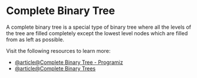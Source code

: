 # Complete Binary Tree

A complete binary tree is a special type of binary tree where all the levels of the tree are filled completely except the lowest level nodes which are filled from as left as possible.

Visit the following resources to learn more:

- [@article@Complete Binary Tree - Programiz](https://www.programiz.com/dsa/complete-binary-tree)
- [@article@Complete Binary Trees](https://www.wscubetech.com/resources/dsa/complete-binary-tree)